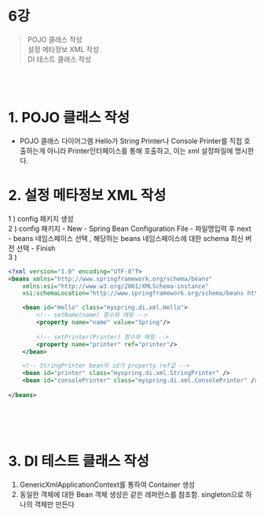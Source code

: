 # 6강

>POJO 클래스 작성
<br>설정 메타정보 XML 작성
<br>DI 테스트 클래스 작성

<br>
<br>

# 1. POJO 클래스 작성

* POJO 클래스 다이어그램
Hello가 String Printer나 Console Printer를 직접 호출하는게 아니라 Printer인터페이스를 통해 호출하고, 이는 xml 설정파일에 명시한다.

# 2. 설정 메타정보 XML 작성
1 \) config 패키지 생성<br>
2 \) config 패키지 - New - Spring Bean Configuration File - 파일명입력 후 next - beans 네임스페이스 선택 , 해당하는 beans 네임스페이스에 대한 schema 최신 버전 선택 - Finish<br>
3 \) 
```xml
<?xml version="1.0" encoding="UTF-8"?>
<beans xmlns="http://www.springframework.org/schema/beans"
	xmlns:xsi="http://www.w3.org/2001/XMLSchema-instance"
	xsi:schemaLocation="http://www.springframework.org/schema/beans https://www.springframework.org/schema/beans/spring-beans-4.3.xsd">

	<bean id="Hello" class="myspring.di.xml.Hello">
		<!-- setName(name) 함수와 매핑 -->
		<property name="name" value="Spring"/>
		
		<!-- setPrinter(Printer) 함수와 매핑 -->
		<property name="printer" ref="printer"/>
	</bean>

    <!-- StringPrinter bean의 id가 property ref값 -->
	<bean id="printer" class="myspring.di.xml.StringPrinter" />
	<bean id="consolePrinter" class="myspring.di.xml.ConsolePrinter" />
	
</beans>
```
<br>
<br>
<br>

# 3. DI 테스트 클래스 작성
1. GenericXmlApplicationContext를 통하여 Container 생성
2. 동일한 객체에 대한 Bean 객체 생성은 같은 레퍼런스를 참조함. singleton으로 하나의 객체만 만든다

